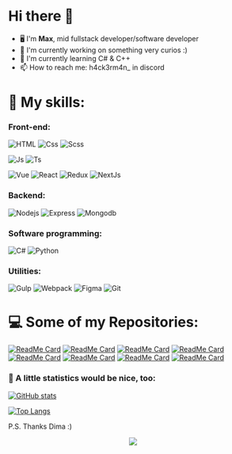 <!-- ![Banner](./IMG_20220727_235443_175.jpg) -->

<h1>Hi there 👋 </h1>

- 🖥 I'm **Max**, mid fullstack developer/software developer
- 🔭 I'm currently working on something very curios :)
- 🌱 I'm currently learning C# & C++
- 📫 How to reach me: h4ck3rm4n_ in discord




<h1> 🧰 My skills: </h1>

### Front-end:
![HTML](https://img.shields.io/badge/-Html-292D3E?style=for-the-badge&logo=html5&logoColor=E34F26)
![Css](https://img.shields.io/badge/-Css-292D3E?style=for-the-badge&logo=css3&logoColor=5c98f2)
![Scss](https://img.shields.io/badge/-SCSS-292D3E?style=for-the-badge&logo=SASS)

![Js](https://img.shields.io/badge/-JavaScript-292D3E?style=for-the-badge&logo=JavaScript)
![Ts](https://img.shields.io/badge/-Typescript-292D3E?style=for-the-badge&logo=Typescript)


![Vue](https://img.shields.io/badge/-Vue-292D3E?style=for-the-badge&logo=vuedotjs)
![React](https://img.shields.io/badge/react-292D3E?style=for-the-badge&logo=react)
![Redux](https://img.shields.io/badge/-redux-292D3E?style=for-the-badge&logo=redux)
![NextJs](https://img.shields.io/badge/-nextjs-292D3E?style=for-the-badge&logo=next.js)

### Backend:

![Nodejs](https://img.shields.io/badge/-Node.js-292D3E?style=for-the-badge&logo=node.js)
![Express](https://img.shields.io/badge/-express-292D3E?style=for-the-badge&logo=express)
![Mongodb](https://img.shields.io/badge/-Mongodb-292D3E?style=for-the-badge&logo=mongodb)

### Software programming:

![C#](https://img.shields.io/badge/-C%23-292D3E?style=for-the-badge&logo=csharp&logoColor=violet)
![Python](https://img.shields.io/badge/-Python-292D3E?style=for-the-badge&logo=python)
<!-- ![C++](https://img.shields.io/badge/-C++-292D3E?style=for-the-badge&logo=c%2B%2B&logoColor=violet) -->


### Utilities:
![Gulp](https://img.shields.io/badge/-gulp-292D3E?style=for-the-badge&logo=gulp)
![Webpack](https://img.shields.io/badge/-webpack-292D3E?style=for-the-badge&logo=webpack)
![Figma](https://img.shields.io/badge/-figma-292D3E?style=for-the-badge&logo=figma&logoColor=c44)
![Git](https://img.shields.io/badge/-git-292D3E?style=for-the-badge&logo=git)




<!-- ![Docker](https://img.shields.io/badge/-Docker-292D3E?style=for-the-badge&logo=Docker) -->
<!--C691E9  292D3E-->

<h1> 💻 Some of my Repositories: </h1>

[![ReadMe Card](https://github-readme-stats-git-masterrstaa-rickstaa.vercel.app/api/pin/?username=MaxPopsuy&repo=Entropy&theme=material-palenight)](https://github.com/MaxPopsuy/Entropy)
[![ReadMe Card](https://github-readme-stats-git-masterrstaa-rickstaa.vercel.app/api/pin/?username=MaxPopsuy&repo=gameOfTeens_JS_2021&theme=material-palenight)](https://github.com/MaxPopsuy/gameOfTeens_JS_2021)
[![ReadMe Card](https://github-readme-stats-git-masterrstaa-rickstaa.vercel.app/api/pin/?username=MaxPopsuy&repo=gameOfTeens_JS_2022&theme=material-palenight)](https://github.com/MaxPopsuy/gameOfTeens_JS_2022)
[![ReadMe Card](https://github-readme-stats-git-masterrstaa-rickstaa.vercel.app/api/pin/?username=MaxPopsuy&repo=archetypes-testing&theme=material-palenight)](https://github.com/MaxPopsuy/archetypes-testing)
[![ReadMe Card](https://github-readme-stats-git-masterrstaa-rickstaa.vercel.app/api/pin/?username=MaxPopsuy&repo=cybersecurity_by-HOPE&theme=material-palenight)](https://github.com/MaxPopsuy/cybersecurity_by-HOPE)
[![ReadMe Card](https://github-readme-stats-git-masterrstaa-rickstaa.vercel.app/api/pin/?username=MaxPopsuy&repo=filmSearch&theme=material-palenight)](https://github.com/MaxPopsuy/filmSearch)
[![ReadMe Card](https://github-readme-stats-git-masterrstaa-rickstaa.vercel.app/api/pin/?username=MaxPopsuy&repo=react-starter&theme=material-palenight)](https://github.com/MaxPopsuy/react-starter)
[![ReadMe Card](https://github-readme-stats-git-masterrstaa-rickstaa.vercel.app/api/pin/?username=MaxPopsuy&repo=express_starter-pack&theme=material-palenight)](https://github.com/MaxPopsuy/express_starter-pack)
<!-- [![ReadMe Card](https://github-readme-stats.vercel.app/api/pin/?username=MaxPopsuy&repo=todos_app&theme=material-palenight)](https://github.com/MaxPopsuy/todos_app) -->
<!-- [![ReadMe Card](https://github-readme-stats.vercel.app/api/pin/?username=MaxPopsuy&repo=jwt_server&theme=material-palenight)](https://github.com/MaxPopsuy/jwt_server) -->
<!-- [![ReadMe Card](https://github-readme-stats.vercel.app/api/pin/?username=MaxPopsuy&repo=sarcatr&theme=material-palenight)](https://github.com/MaxPopsuy/sarcatr) 
-->
<!-- [![ReadMe Card](https://github-readme-stats.vercel.app/api/pin/?username=MaxPopsuy&repo=protea-server&theme=material-palenight)](https://github.com/MaxPopsuy/protea-server) -->

### 🎊 A little statistics would be nice, too:

[![GitHub stats](https://github-readme-stats-git-masterrstaa-rickstaa.vercel.app/api?username=MaxPopsuy&show-icons=true&theme=material-palenight)](https://github.com/MaxPopsuy)



[![Top Langs](https://github-readme-stats-git-masterrstaa-rickstaa.vercel.app/api/top-langs/?username=MaxPopsuy&layout=compact&theme=material-palenight)](https://github.com/MaxPopsuy)

P.S. Thanks Dima :)

<p align="center">
  <img src="https://komarev.com/ghpvc/?username=MaxPopsuy&label=Visitors&color=292D3E&style=for-the-badge"/>
</p>
